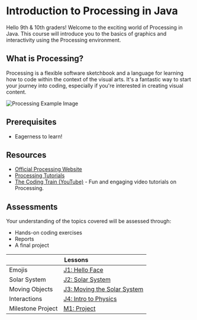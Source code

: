 # Introduction to Processing in Java

Hello 9th & 10th graders! Welcome to the exciting world of Processing in Java. This course will introduce you to the basics of graphics and interactivity using the Processing environment.

## What is Processing?

Processing is a flexible software sketchbook and a language for learning how to code within the context of the visual arts. It's a fantastic way to start your journey into coding, especially if you're interested in creating visual content.

![Processing Example Image](https://media1.giphy.com/avatars/Flickfest/VMurfWdwBhyI.gif)

## Prerequisites

- Eagerness to learn!

## Resources

- [Official Processing Website](https://processing.org/)
- [Processing Tutorials](https://processing.org/tutorials/)
- [The Coding Train (YouTube)](https://www.youtube.com/user/shiffman) - Fun and engaging video tutorials on Processing.

## Assessments

Your understanding of the topics covered will be assessed through:
- Hands-on coding exercises
- Reports
- A final project

<table>
  <thead>
    <tr>
      <th colspan="2">Lessons</th>
    </tr>
  </thead>
  <tbody>
    <tr>
      <td>Emojis</td>
      <td><a href="https://riverdalegithub.github.io/processing_23_24/1/"> J1: Hello Face </a> </td>
    </tr>
        <tr>
      <td>Solar System</td>
      <td><a href="https://riverdalegithub.github.io/processing_23_24/2/">J2: Solar System </a></td>
    </tr>
        <tr>
      <td>Moving Objects</td>
      <td><a href="https://riverdalegithub.github.io/processing_23_24/3/"> J3: Moving the Solar System </a>  </td>
    </tr>
        <tr>
      <td>Interactions </td>
      <td> <a href="https://riverdalegithub.github.io/processing_23_24/4/"> J4: Intro to Physics  </a> </td>
        </tr>
        <tr>
      <td>Milestone Project</td>
      <td> <a href="https://riverdalegithub.github.io/processing_23_24/4/"> M1: Project  </a> </td>
    </tr>
  </tbody>
</table>

